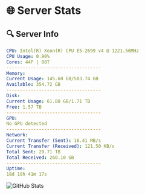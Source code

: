 # 🌐 Server Stats
## 🔍 Server Info
```yaml
CPU: Intel(R) Xeon(R) CPU E5-2699 v4 @ 1221.56MHz
CPU Usage: 0.90%
Cores: 44P | 88T
-----------------------------------
Memory:
Current Usage: 145.60 GB/503.74 GB
Available: 354.72 GB
-----------------------------------
Disk:
Current Usage: 61.88 GB/1.71 TB
Free: 1.57 TB
-----------------------------------
GPU:
No GPU detected
-----------------------------------
Network:
Current Transfer (Sent): 18.41 MB/s
Current Transfer (Received): 121.50 KB/s
Total Sent: 29.71 TB
Total Received: 260.10 GB
-----------------------------------
Uptime:
18d 19h 41m 17s
```
![GitHub Stats](https://img.shields.io/badge/Updated-2025-03-26_17:04:06-blue)